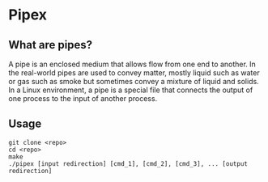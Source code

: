 # Pipex
## What are pipes?
A pipe is an enclosed medium that allows flow from one end to another. In the real-world pipes are used to convey matter, mostly liquid such as water or gas such as smoke but sometimes convey a mixture of liquid and solids. In a Linux environment, a pipe is a special file that connects the output of one process to the input of another process.

## Usage
```
git clone <repo>
cd <repo>
make
./pipex [input redirection] [cmd_1], [cmd_2], [cmd_3], ... [output redirection]
```
